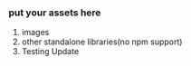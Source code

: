 ### put your assets here

1. images
2. other standalone libraries(no npm support)
3. Testing Update
